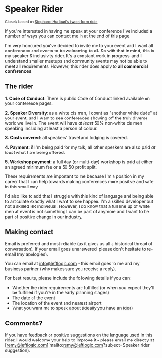 # Speaker Rider

<small>Closely based on [Stephanie Hurlburt's tweet-form rider](https://twitter.com/sehurlburt/status/899400986791354368)</small>

If you're interested in having me speak at your conference I've included a number of ways you can contact me in at the end of this page.

I'm very honoured you've decided to invite me to your event and I want all conferences and events to be welcoming to all. So with that in mind, this is my speaker & inclusivity rider. It's a constant work in progress, and I understand smaller meetups and community events may not be able to meet all requirements. However, this rider does apply to **all commercial conferences.**

## The rider

**1. Code of Conduct**: There is public Code of Conduct linked available on your conference pages.

**2. Speaker Diversity**: as a white cis man, I count as "another white dude" at your event, and I want to see conferences showing off the truly diverse world we live in. The event will have _at least_ 50% non-white cis men speaking including at least a person of colour.

**3. Costs covered**: all speakers' travel and lodging is covered.

**4. Payment**: if I'm being paid for my talk, all other speakers are also paid _at least_ what I am being offered.

**5. Workshop payment**: a full day (or multi-day) workshop is paid at either an agreed minimum fee or a 50:50 profit split.

These requirements are important to me because I'm a position in my career that I can help towards making conferences more positive and safe in this small way.

I'd also like to add that I struggle with this kind of language and being able to articulate exactly what I want to see happen. I'm a skilled developer but not a skilled HR individual. However, I do know that a full line up of white men at event is not something I can be part of anymore and I want to be part of positive change in our industry.

## Making contact

Email is preferred and most reliable (as it gives us all a historical thread of conversation). If your email goes unanswered, please don't hesitate to re-email (my apologies).

You can email at [info@leftlogic.com](mailto:info@leftlogic.com) - this email goes to me and my business partner (who makes sure you receive a reply).

For best results, please include the following details if you can:

- Whether the rider requirements are fulfilled (or when you expect they'll be fulfilled if you're in the early planning stages)
- The date of the event
- The location of the event and nearest airport
- What you want me to speak about (ideally you have an idea)

## Comments?

If you have feedback or positive suggestions on the language used in this rider, I would welcome your help to improve it - please email me directly at [remy@leftlogic.com](mailto:remy@leftlogic.com?subject=Speaker rider suggestion).
